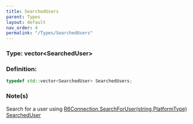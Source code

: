 ```yaml
---
title: SearchedUsers
parent: Types
layout: default
nav_order: 4
permalink: "/Types/SearchedUsers"
---
```


### Type: vector\<SearchedUser>

### Definition:
```cpp
typedef std::vector<SearchedUser> SearchedUsers;
```
### Note(s)
Search for a user using [R6Connection.SearchForUser(string,PlatformType)](/R6Connection/SearchForUser)
[SearchedUser](/Types/SearchedUser)